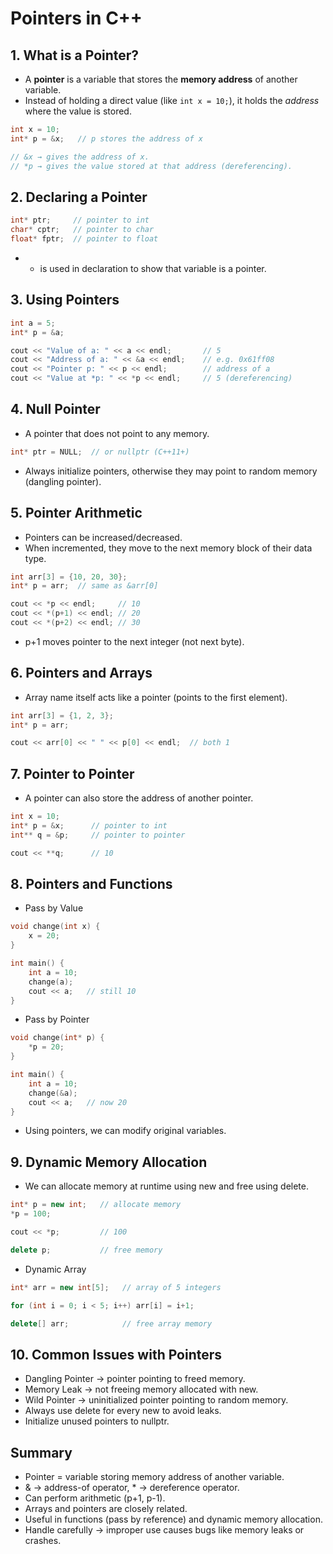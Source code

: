 # Pointers in C++

## 1. What is a Pointer?
- A **pointer** is a variable that stores the **memory address** of another variable.
- Instead of holding a direct value (like `int x = 10;`), it holds the *address* where the value is stored.

```cpp
int x = 10;
int* p = &x;   // p stores the address of x

// &x → gives the address of x.
// *p → gives the value stored at that address (dereferencing).
```

## 2. Declaring a Pointer
```cpp
int* ptr;     // pointer to int
char* cptr;   // pointer to char
float* fptr;  // pointer to float
```
- * is used in declaration to show that variable is a pointer.
 
## 3. Using Pointers
```cpp
int a = 5;
int* p = &a;

cout << "Value of a: " << a << endl;       // 5
cout << "Address of a: " << &a << endl;    // e.g. 0x61ff08
cout << "Pointer p: " << p << endl;        // address of a
cout << "Value at *p: " << *p << endl;     // 5 (dereferencing)
```

## 4. Null Pointer
- A pointer that does not point to any memory.
```cpp
int* ptr = NULL;  // or nullptr (C++11+)
```
- Always initialize pointers, otherwise they may point to random memory (dangling pointer).

## 5. Pointer Arithmetic
- Pointers can be increased/decreased.
- When incremented, they move to the next memory block of their data type.

```cpp
int arr[3] = {10, 20, 30};
int* p = arr;  // same as &arr[0]

cout << *p << endl;     // 10
cout << *(p+1) << endl; // 20
cout << *(p+2) << endl; // 30
```
- p+1 moves pointer to the next integer (not next byte).

## 6. Pointers and Arrays
- Array name itself acts like a pointer (points to the first element).

```cpp
int arr[3] = {1, 2, 3};
int* p = arr;

cout << arr[0] << " " << p[0] << endl;  // both 1
```

## 7. Pointer to Pointer
- A pointer can also store the address of another pointer.
```cpp
int x = 10;
int* p = &x;      // pointer to int
int** q = &p;     // pointer to pointer

cout << **q;      // 10
```

## 8. Pointers and Functions
- Pass by Value
```cpp
void change(int x) {
    x = 20;
}

int main() {
    int a = 10;
    change(a);
    cout << a;   // still 10
}
```

- Pass by Pointer
```cpp
void change(int* p) {
    *p = 20;
}

int main() {
    int a = 10;
    change(&a);
    cout << a;   // now 20
}
```
- Using pointers, we can modify original variables.

## 9. Dynamic Memory Allocation
- We can allocate memory at runtime using new and free using delete.

```cpp
int* p = new int;   // allocate memory
*p = 100;

cout << *p;         // 100

delete p;           // free memory
```

- Dynamic Array
```cpp
int* arr = new int[5];   // array of 5 integers

for (int i = 0; i < 5; i++) arr[i] = i+1;

delete[] arr;            // free array memory
```

## 10. Common Issues with Pointers
- Dangling Pointer → pointer pointing to freed memory.
- Memory Leak → not freeing memory allocated with new.
- Wild Pointer → uninitialized pointer pointing to random memory.
- Always use delete for every new to avoid leaks.
- Initialize unused pointers to nullptr.

## Summary
- Pointer = variable storing memory address of another variable.
- & → address-of operator, * → dereference operator.
- Can perform arithmetic (p+1, p-1).
- Arrays and pointers are closely related.
- Useful in functions (pass by reference) and dynamic memory allocation.
- Handle carefully → improper use causes bugs like memory leaks or crashes.
